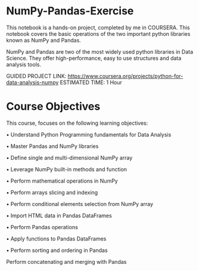 # NumPy-Pandas-Exercise

This notebook is a hands-on project, completed by me in COURSERA. This notebook covers the basic operations of the two important python libraries known as NumPy and Pandas.

NumPy and Pandas are two of the most widely used python libraries in Data Science. They offer high-performance, easy to use structures and data analysis tools.

GUIDED PROJECT LINK: https://www.coursera.org/projects/python-for-data-analysis-numpy
ESTIMATED TIME: 1 Hour

# Course Objectives
This course, focuses on the following learning objectives:

• Understand Python Programming fundamentals for Data Analysis

• Master Pandas and NumPy libraries

• Define single and multi-dimensional NumPy array

• Leverage NumPy built-in methods and function

• Perform mathematical operations in NumPy

• Perform arrays slicing and indexing

• Perform conditional elements selection from NumPy array

• Import HTML data in Pandas DataFrames

• Perform Pandas operations

• Apply functions to Pandas DataFrames

• Perform sorting and ordering in Pandas

Perform concatenating and merging with Pandas
